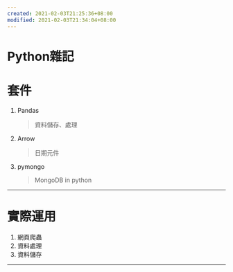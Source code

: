 ```yaml
---
created: 2021-02-03T21:25:36+08:00
modified: 2021-02-03T21:34:04+08:00
---
```


# Python雜記

# 套件
  1. Pandas
      > 資料儲存、處理
  2. Arrow
      > 日期元件
  3. pymongo
      > MongoDB in python

***
# 實際運用
  1. 網頁爬蟲
  2. 資料處理
  3. 資料儲存
 
***